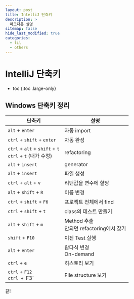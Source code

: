 ```yaml
---
layout: post
title: IntelliJ 단축키
description: >
  마크다운 설명
sitemap: false
hide_last_modified: true
categories:
  - til
  - others
---
```


# IntelliJ 단축키

* toc
{:toc .large-only}

## Windows 단축키 정리

| 단축키 | 설명 |
| --- | --- |
| `alt` + `enter` | 자동 import |
| `ctrl` + `shift` + `enter` | 자동 완성 |
| `ctrl` + `alt` + `shift` + `t` <br> `ctrl` + `t` (내가 수정) | refactoring |
| `alt` + `insert` | generator |
| `alt` + `insert` | 파일 생성 |
| `ctrl` + `alt` + `v` | 리턴값을 변수에 할당 |
| `alt` + `shift` + `R` | 이름 변경 |
| `ctrl` + `shift` + `F6` | 프로젝트 전체에서 find |
| `ctrl` + `shift` + `t` | class의 테스트 만들기 |
| `alt` + `shift` + `m` | Method 추출<br>안되면 refactoring에서 찾기 |
| `shift` + `F10` | 이전 Test 실행 |
| `alt` + `enter` | 람다식 변경<br>On-demand |
| `ctrl` + `e` | 히스토리 보기 |
| `ctrl` + `F12` <br> `ctrl + `F3` | File structure 보기 |


끝!